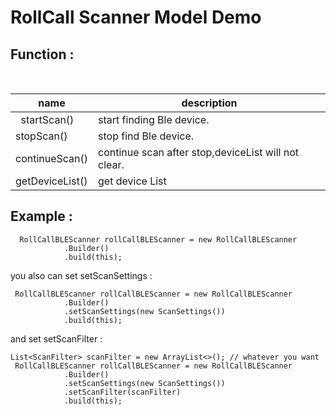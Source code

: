# RollCall Scanner Model Demo


## Function :
<br>

|       name       |       description         |
|    -----------   |    -------------------    |
|   startScan()   |  start finding Ble device.|
|     stopScan()    |  stop find Ble device.    |
|    continueScan() |  continue scan after stop,deviceList will not clear.|
|   getDeviceList() |  get device List         |



## Example :

      RollCallBLEScanner rollCallBLEScanner = new RollCallBLEScanner
                .Builder()
                .build(this);
                
                
                

you also can set setScanSettings :

     RollCallBLEScanner rollCallBLEScanner = new RollCallBLEScanner
                .Builder()
                .setScanSettings(new ScanSettings())
                .build(this);

and set setScanFilter :

    List<ScanFilter> scanFilter = new ArrayList<>(); // whatever you want
     RollCallBLEScanner rollCallBLEScanner = new RollCallBLEScanner
                .Builder()
                .setScanSettings(new ScanSettings())
                .setScanFilter(scanFilter)
                .build(this);
